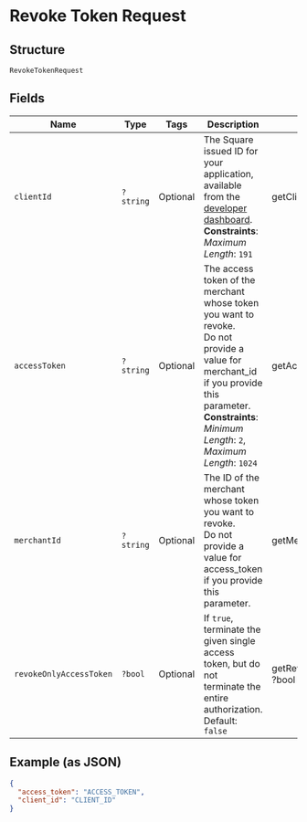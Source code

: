 
# Revoke Token Request

## Structure

`RevokeTokenRequest`

## Fields

| Name | Type | Tags | Description | Getter | Setter |
|  --- | --- | --- | --- | --- | --- |
| `clientId` | `?string` | Optional | The Square issued ID for your application, available from the<br>[developer dashboard](https://developer.squareup.com/apps).<br>**Constraints**: *Maximum Length*: `191` | getClientId(): ?string | setClientId(?string clientId): void |
| `accessToken` | `?string` | Optional | The access token of the merchant whose token you want to revoke.<br>Do not provide a value for merchant_id if you provide this parameter.<br>**Constraints**: *Minimum Length*: `2`, *Maximum Length*: `1024` | getAccessToken(): ?string | setAccessToken(?string accessToken): void |
| `merchantId` | `?string` | Optional | The ID of the merchant whose token you want to revoke.<br>Do not provide a value for access_token if you provide this parameter. | getMerchantId(): ?string | setMerchantId(?string merchantId): void |
| `revokeOnlyAccessToken` | `?bool` | Optional | If `true`, terminate the given single access token, but do not<br>terminate the entire authorization.<br>Default: `false` | getRevokeOnlyAccessToken(): ?bool | setRevokeOnlyAccessToken(?bool revokeOnlyAccessToken): void |

## Example (as JSON)

```json
{
  "access_token": "ACCESS_TOKEN",
  "client_id": "CLIENT_ID"
}
```

